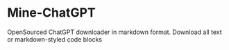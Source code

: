 # Mine-ChatGPT
OpenSourced ChatGPT downloader in markdown format. Download all text or markdown-styled code blocks
